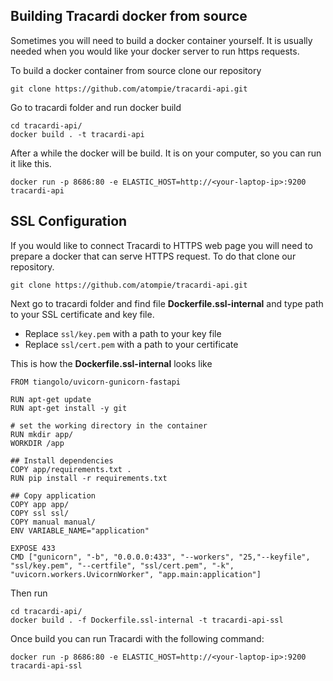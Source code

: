 ## Building Tracardi docker from source

Sometimes you will need to build a docker container yourself. 
It is usually needed when you would like your docker server to run https requests. 

To build a docker container from source clone our repository

```
git clone https://github.com/atompie/tracardi-api.git
```

Go to tracardi folder and run docker build

```
cd tracardi-api/
docker build . -t tracardi-api
```

After a while the docker will be build. It is on your computer, so you can run it like this.

```
docker run -p 8686:80 -e ELASTIC_HOST=http://<your-laptop-ip>:9200 tracardi-api
```

## SSL Configuration

If you would like to connect Tracardi to HTTPS web page you will need to prepare a docker that can serve HTTPS
request. To do that clone our repository.

```
git clone https://github.com/atompie/tracardi-api.git
```

Next go to tracardi folder and find file **Dockerfile.ssl-internal** and type path to your SSL certificate and key file. 

* Replace `ssl/key.pem` with a path to your key file
* Replace `ssl/cert.pem` with a path to your certificate

This is how the **Dockerfile.ssl-internal** looks like

```
FROM tiangolo/uvicorn-gunicorn-fastapi

RUN apt-get update
RUN apt-get install -y git

# set the working directory in the container
RUN mkdir app/
WORKDIR /app

## Install dependencies
COPY app/requirements.txt .
RUN pip install -r requirements.txt

## Copy application
COPY app app/
COPY ssl ssl/
COPY manual manual/
ENV VARIABLE_NAME="application"

EXPOSE 433
CMD ["gunicorn", "-b", "0.0.0.0:433", "--workers", "25,"--keyfile", "ssl/key.pem", "--certfile", "ssl/cert.pem", "-k", "uvicorn.workers.UvicornWorker", "app.main:application"]
```

Then run

```
cd tracardi-api/
docker build . -f Dockerfile.ssl-internal -t tracardi-api-ssl
```

Once build you can run Tracardi with the following command:

```
docker run -p 8686:80 -e ELASTIC_HOST=http://<your-laptop-ip>:9200 tracardi-api-ssl
```


